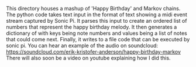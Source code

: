 This directory houses a mashup of 'Happy Birthday' and Markov chains.
The python code takes text input in the format of text showing
a midi event stream captured by Sonic Pi.
It parses this input to create an ordered list of numbers
that represent the happy birthday melody.
It then generates a dictionary of with keys being note numbers
and values being a list of notes that could come next.
Finally, it writes to a file code that can be executed
by sonic pi.
You can hear an example of the audio on soundcloud:
https://soundcloud.com/erik-kristofer-anderson/happy-birthday-markov
There will also soon be a video on youtube
explaining how I did this.
